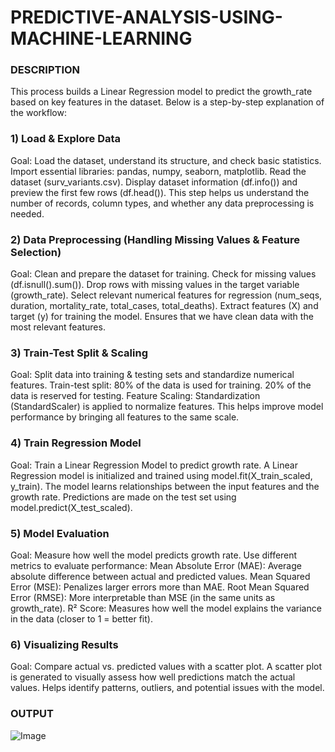 # PREDICTIVE-ANALYSIS-USING-MACHINE-LEARNING

### DESCRIPTION

This process builds a Linear Regression model to predict the growth_rate based on key features in the dataset. Below is a step-by-step explanation of the workflow:

### 1) Load & Explore Data
Goal: Load the dataset, understand its structure, and check basic statistics.
Import essential libraries: pandas, numpy, seaborn, matplotlib.
Read the dataset (surv_variants.csv).
Display dataset information (df.info()) and preview the first few rows (df.head()).
This step helps us understand the number of records, column types, and whether any data preprocessing is needed.

### 2) Data Preprocessing (Handling Missing Values & Feature Selection)
Goal: Clean and prepare the dataset for training.
Check for missing values (df.isnull().sum()).
Drop rows with missing values in the target variable (growth_rate).
Select relevant numerical features for regression (num_seqs, duration, mortality_rate, total_cases, total_deaths).
Extract features (X) and target (y) for training the model.
Ensures that we have clean data with the most relevant features.

### 3) Train-Test Split & Scaling
Goal: Split data into training & testing sets and standardize numerical features.
Train-test split:
80% of the data is used for training.
20% of the data is reserved for testing.
Feature Scaling:
Standardization (StandardScaler) is applied to normalize features.
This helps improve model performance by bringing all features to the same scale.

### 4) Train Regression Model
Goal: Train a Linear Regression Model to predict growth rate.
A Linear Regression model is initialized and trained using model.fit(X_train_scaled, y_train).
The model learns relationships between the input features and the growth rate.
Predictions are made on the test set using model.predict(X_test_scaled).

### 5) Model Evaluation
Goal: Measure how well the model predicts growth rate.
Use different metrics to evaluate performance:
Mean Absolute Error (MAE): Average absolute difference between actual and predicted values.
Mean Squared Error (MSE): Penalizes larger errors more than MAE.
Root Mean Squared Error (RMSE): More interpretable than MSE (in the same units as growth_rate).
R² Score: Measures how well the model explains the variance in the data (closer to 1 = better fit).

### 6) Visualizing Results
Goal: Compare actual vs. predicted values with a scatter plot.
A scatter plot is generated to visually assess how well predictions match the actual values.
Helps identify patterns, outliers, and potential issues with the model.

### OUTPUT

![Image](https://github.com/user-attachments/assets/015d9000-998d-467d-b9a5-6b80d25cc391)
